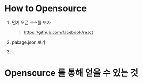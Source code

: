 # How to Opensource

1. 먼저 오픈 소스를 보자
   > https://github.com/facebook/react

2. pakage.json 보기
   > 

3.

# Opensource 를 통해 얻을 수 있는 것
